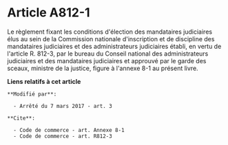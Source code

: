 # Article A812-1

Le règlement fixant les conditions d'élection des mandataires judiciaires élus au sein de la Commission nationale
d'inscription et de discipline des mandataires judiciaires et des administrateurs judiciaires établi, en vertu de l'article
R. 812-3, par le bureau du Conseil national des administrateurs judiciaires et des mandataires judiciaires et approuvé par le
garde des sceaux, ministre de la justice, figure à l'annexe 8-1 au présent livre.

**Liens relatifs à cet article**

	**Modifié par**:

	  - Arrêté du 7 mars 2017 - art. 3

	**Cite**:

	  - Code de commerce - art. Annexe 8-1
	  - Code de commerce - art. R812-3
